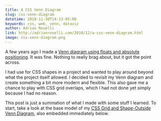 ```yaml
---
title: A CSS Venn Diagram
slug: css-venn-diagram
datetime: 2018-11-30T14:13-05:00
keywords: css, web, venn, dataviz
author: Adrian Roselli
link: http://adrianroselli.com/2018/12/a-css-venn-diagram.html
image: css-venn-diagram.png
---
```


A few years ago I made a [Venn diagram using floats and absolute positioning](https://codepen.io/aardrian/pen/wrHek). It was fine. Nothing to really brag about, but it got the point across.

I had use for CSS shapes in a project and wanted to play around beyond what the project itself allowed. I decided to revisit my Venn diagram and create something a bit more modern and flexible. This also gave me a chance to play with CSS grid overlaps, which I had not done yet simply because I had no reason.

This post is just a summation of what I made with some stuff I learned. To start, take a look at the base model of my [CSS Grid and Shape-Outside Venn Diagram](https://codepen.io/aardrian/pen/LXBeXP), also embedded immediately below.
